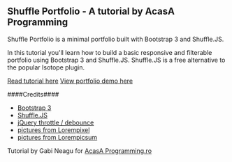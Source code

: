 ## Shuffle Portfolio - A tutorial by AcasA Programming
Shuffle Portfolio is a minimal portfolio built with Bootstrap 3 and Shuffle.JS.

In this tutorial you'll learn how to build a basic responsive and filterable portfolio using Bootstrap 3 and Shuffle.JS.
Shuffle.JS is a free alternative to the popular Isotope plugin.

[Read tutorial here](http://acasaprogramming.ro/filterable-portfolio-with-shuffle-js-and-bootstrap-3/)
[View portfolio demo here](http://demo.acasaprogramming.ro/shuffle-portfolio/)

####Credits####
- [Bootstrap 3](https://getbootstrap.com/)
- [Shuffle.JS](https://vestride.github.io/Shuffle/)
- [jQuery throttle / debounce](http://benalman.com/projects/jquery-throttle-debounce-plugin/)
- [pictures from Lorempixel](http://lorempixel.com/)
- [pictures from Lorempicsum](http://lorempicsum.com/)

Tutorial by Gabi Neagu for [AcasA Programming.ro](http://acasaprogramming.ro)
